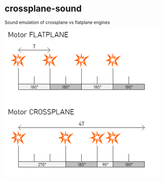 # crossplane-sound
Sound emulation of crossplane vs flatplane engines

![crossplane-sound](/explosiones.png)
